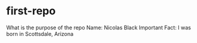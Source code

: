 # first-repo
What is the purpose of the repo
Name: Nicolas Black
Important Fact: I was born in Scottsdale, Arizona
